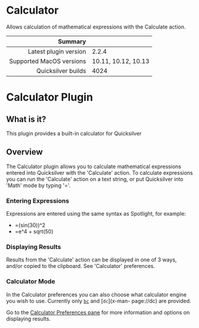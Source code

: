 # Calculator

Allows calculation of mathematical expressions with the Calculate action.

 Summary                  | &nbsp; 
-------------------------:|:--------------------
 Latest plugin version    | 2.2.4
 Supported MacOS versions | 10.11, 10.12, 10.13
 Quicksilver builds       | 4024


# Calculator Plugin

## What is it?

This plugin provides a built-in calculator for Quicksilver

## Overview

The Calculator plugin allows you to calculate mathematical expressions entered
into Quicksilver with the 'Calculate' action. To calculate expressions you can
run the 'Calculate' action on a text string, or put Quicksilver into 'Math'
mode by typing '='.

### Entering Expressions

Expressions are entered using the same syntax as Spotlight, for example:

  * =(sin(30))^2
  * =e^4 + sqrt(50)

### Displaying Results

Results from the 'Calculate' action can be displayed in one of 3 ways, and/or
copied to the clipboard. See 'Calculator' preferences.

### Calculator Mode

In the Calculator preferences you can also choose what calculator engine you
wish to use. Currently only [`bc`](x-man-page://bc) and [`dc`](x-man-
page://dc) are provided.

Go to the [Calculator Preferences pane](qs://preferences#CalculatorPrefPane)
for more information and options on displaying results.